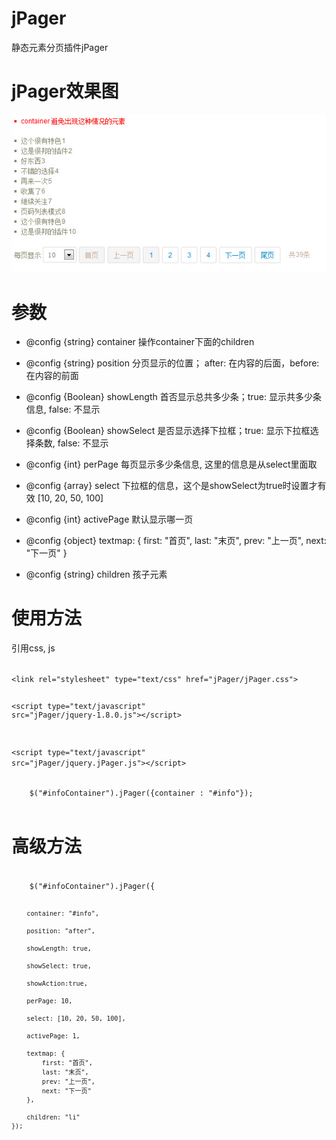 # jPager #

静态元素分页插件jPager


# jPager效果图 #

![jPager效果图](images/jPager.jpg)

# 参数 #

* @config {string} 			    container 操作container下面的children

* @config {string} 			    position 分页显示的位置； after: 在内容的后面，before: 在内容的前面

* @config {Boolean} 			showLength 首否显示总共多少条；true: 显示共多少条信息, false: 不显示

* @config {Boolean} 			showSelect 是否显示选择下拉框；true: 显示下拉框选择条数, false: 不显示

* @config {int} 			    perPage 每页显示多少条信息, 这里的信息是从select里面取

* @config {array}               select 下拉框的信息，这个是showSelect为true时设置才有效 [10, 20, 50, 100]

* @config {int} 			    activePage 默认显示哪一页

 * @config {object}             textmap: {
									first: "首页",
									last: "末页",
									prev: "上一页",
									next: "下一页"
								}
								
 * @config {string}             children 孩子元素


# 使用方法 #

引用css, js

<code html>
&lt;link rel="stylesheet" type="text/css" href="jPager/jPager.css"&gt;

&lt;script type="text/javascript" src="jPager/jquery-1.8.0.js"&gt;&lt;/script&gt;

&lt;script type="text/javascript" src="jPager/jquery.jPager.js"&gt;&lt;/script&gt;
</code>

<code javascript>
	$("#infoContainer").jPager({container : "#info"});

</code>


# 高级方法 #



<code javascript>
	$("#infoContainer").jPager({
	
		container: "#info",
		
		position: "after",  
		
		showLength: true,  
		
		showSelect: true,
		
		showAction:true,  
        
		perPage: 10,  
		
		select: [10, 20, 50, 100],
		
		activePage: 1, 
		
		textmap: {
			first: "首页",
			last: "末页",
			prev: "上一页",
			next: "下一页"
		},   
		
		children: "li"                
	});
</code>
